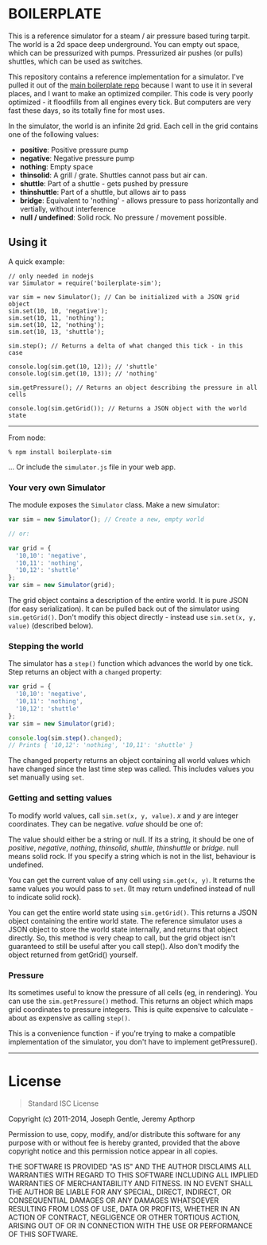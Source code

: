 # BOILERPLATE

This is a reference simulator for a steam / air pressure based turing tarpit.
The world is a 2d space deep underground. You can empty out space, which can be
pressurized with pumps. Pressurized air pushes (or pulls) shuttles, which can
be used as switches.

This repository contains a reference implementation for a simulator. I've
pulled it out of the [main boilerplate
repo](https://github.com/josephg/boilerplate) because I want to use it in
several places, and I want to make an optimized compiler. This code is very
poorly optimized - it floodfills from all engines every tick. But computers are
very fast these days, so its totally fine for most uses.

In the simulator, the world is an infinite 2d grid. Each cell in the grid contains
one of the following values:

- **positive**: Positive pressure pump
- **negative**: Negative pressure pump
- **nothing**: Empty space
- **thinsolid**: A grill / grate. Shuttles cannot pass but air can.
- **shuttle**: Part of a shuttle - gets pushed by pressure
- **thinshuttle**: Part of a shuttle, but allows air to pass
- **bridge**: Equivalent to 'nothing' - allows pressure to pass horizontally
  and vertially, without interference
- **null / undefined**: Solid rock. No pressure / movement possible.



## Using it

A quick example:

```
// only needed in nodejs
var Simulator = require('boilerplate-sim');

var sim = new Simulator(); // Can be initialized with a JSON grid object
sim.set(10, 10, 'negative');
sim.set(10, 11, 'nothing');
sim.set(10, 12, 'nothing');
sim.set(10, 13, 'shuttle');

sim.step(); // Returns a delta of what changed this tick - in this case 

console.log(sim.get(10, 12)); // 'shuttle'
console.log(sim.get(10, 13)); // 'nothing'

sim.getPressure(); // Returns an object describing the pressure in all cells

console.log(sim.getGrid()); // Returns a JSON object with the world state
```

---

From node:

```
% npm install boilerplate-sim
```

... Or include the `simulator.js` file in your web app.


### Your very own Simulator

The module exposes the `Simulator` class. Make a new simulator:

```javascript
var sim = new Simulator(); // Create a new, empty world

// or:

var grid = {
  '10,10': 'negative',
  '10,11': 'nothing',
  '10,12': 'shuttle'
};
var sim = new Simulator(grid);
```

The grid object contains a description of the entire world. It is pure JSON
(for easy serialization). It can be pulled back out of the simulator using
`sim.getGrid()`. Don't modify this object directly - instead use
`sim.set(x, y, value)` (described below).

### Stepping the world

The simulator has a `step()` function which advances the world by one tick.
Step returns an object with a `changed` property:

```javascript
var grid = {
  '10,10': 'negative',
  '10,11': 'nothing',
  '10,12': 'shuttle'
};
var sim = new Simulator(grid);

console.log(sim.step().changed);
// Prints { '10,12': 'nothing', '10,11': 'shuttle' }
```

The changed property returns an object containing all world values which have
changed since the last time step was called. This includes values you set
manually using `set`.

### Getting and setting values

To modify world values, call `sim.set(x, y, value)`. *x* and *y* are integer
coordinates. They can be negative. *value* should be one of:

The value should either be a string or null. If its a string, it should be one
of *positive*, *negative*, *nothing*, *thinsolid*, *shuttle*, *thinshuttle* or
*bridge*. null means solid rock. If you specify a string which is not in the
list, behaviour is undefined.

You can get the current value of any cell using `sim.get(x, y)`. It returns the
same values you would pass to `set`. (It may return undefined instead of null
to indicate solid rock).

You can get the entire world state using `sim.getGrid()`. This returns a JSON
object containing the entire world state. The reference simulator uses a JSON
object to store the world state internally, and returns that object directly.
So, this method is very cheap to call, but the grid object isn't guaranteed to
still be useful after you call step(). Also don't modify the object returned
from getGrid() yourself.

### Pressure

Its sometimes useful to know the pressure of all cells (eg, in rendering). You
can use the `sim.getPressure()` method. This returns an object which maps grid
coordinates to pressure integers. This is quite expensive to calculate - about
as expensive as calling `step()`.

This is a convenience function - if you're trying to make a compatible
implementation of the simulator, you don't have to implement getPressure().



---

# License

> Standard ISC License

Copyright (c) 2011-2014, Joseph Gentle, Jeremy Apthorp

Permission to use, copy, modify, and/or distribute this software for any
purpose with or without fee is hereby granted, provided that the above
copyright notice and this permission notice appear in all copies.

THE SOFTWARE IS PROVIDED "AS IS" AND THE AUTHOR DISCLAIMS ALL WARRANTIES WITH
REGARD TO THIS SOFTWARE INCLUDING ALL IMPLIED WARRANTIES OF MERCHANTABILITY AND
FITNESS. IN NO EVENT SHALL THE AUTHOR BE LIABLE FOR ANY SPECIAL, DIRECT,
INDIRECT, OR CONSEQUENTIAL DAMAGES OR ANY DAMAGES WHATSOEVER RESULTING FROM
LOSS OF USE, DATA OR PROFITS, WHETHER IN AN ACTION OF CONTRACT, NEGLIGENCE OR
OTHER TORTIOUS ACTION, ARISING OUT OF OR IN CONNECTION WITH THE USE OR
PERFORMANCE OF THIS SOFTWARE.

